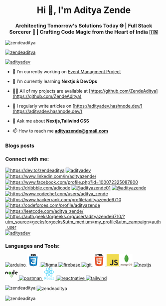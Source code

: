 <h1 align="center">Hi 👋, I'm Aditya Zende</h1>
<h3 align="center">Architecting Tomorrow's Solutions Today 🌐 | Full Stack Sorcerer 🚀 | Crafting Code Magic from the Heart of India 🇮🇳</h3>

<p align="left"> <img src="https://komarev.com/ghpvc/?username=zendeaditya&label=Profile%20views&color=0e75b6&style=flat" alt="zendeaditya" /> </p>

<p align="left"> <a href="https://github.com/ryo-ma/github-profile-trophy"><img src="https://github-profile-trophy.vercel.app/?username=zendeaditya" alt="zendeaditya" /></a> </p>

<p align="left"> <a href="https://twitter.com/adityadev" target="blank"><img src="https://img.shields.io/twitter/follow/adityadev?logo=twitter&style=for-the-badge" alt="adityadev" /></a> </p>

- 🔭 I’m currently working on [Event Managment Project](https://github.com/ZendeAditya/Event-management-nextjs14)

- 🌱 I’m currently learning **Nextjs & DevOps**

- 👨‍💻 All of my projects are available at [https://github.com/ZendeAditya](https://github.com/ZendeAditya)

- 📝 I regularly write articles on [https://adityadev.hashnode.dev/](https://adityadev.hashnode.dev/)

- 💬 Ask me about **Nextjs,Tailwind CSS**

- 📫 How to reach me **adityazende@gmail.com**

### Blogs posts
<!-- BLOG-POST-LIST:START -->
<!-- BLOG-POST-LIST:END -->

<h3 align="left">Connect with me:</h3>
<p align="left">
<a href="https://dev.to/https://dev.to/zendeaditya" target="blank"><img align="center" src="https://raw.githubusercontent.com/rahuldkjain/github-profile-readme-generator/master/src/images/icons/Social/devto.svg" alt="https://dev.to/zendeaditya" height="30" width="40" /></a>
<a href="https://twitter.com/adityadev" target="blank"><img align="center" src="https://raw.githubusercontent.com/rahuldkjain/github-profile-readme-generator/master/src/images/icons/Social/twitter.svg" alt="adityadev" height="30" width="40" /></a>
<a href="https://linkedin.com/in/https://www.linkedin.com/in/adityazende/" target="blank"><img align="center" src="https://raw.githubusercontent.com/rahuldkjain/github-profile-readme-generator/master/src/images/icons/Social/linked-in-alt.svg" alt="https://www.linkedin.com/in/adityazende/" height="30" width="40" /></a>
<a href="https://fb.com/https://www.facebook.com/profile.php?id=100072325087800" target="blank"><img align="center" src="https://raw.githubusercontent.com/rahuldkjain/github-profile-readme-generator/master/src/images/icons/Social/facebook.svg" alt="https://www.facebook.com/profile.php?id=100072325087800" height="30" width="40" /></a>
<a href="https://dribbble.com/https://dribbble.com/adicode" target="blank"><img align="center" src="https://raw.githubusercontent.com/rahuldkjain/github-profile-readme-generator/master/src/images/icons/Social/dribbble.svg" alt="https://dribbble.com/adicode" height="30" width="40" /></a>
<a href="https://hashnode.com/@adityazende01" target="blank"><img align="center" src="https://raw.githubusercontent.com/rahuldkjain/github-profile-readme-generator/master/src/images/icons/Social/hashnode.svg" alt="@adityazende01" height="30" width="40" /></a>
<a href="https://medium.com/@adityazende" target="blank"><img align="center" src="https://raw.githubusercontent.com/rahuldkjain/github-profile-readme-generator/master/src/images/icons/Social/medium.svg" alt="@adityazende" height="30" width="40" /></a>
<a href="https://www.codechef.com/users/https://www.codechef.com/users/aditya_zende" target="blank"><img align="center" src="https://cdn.jsdelivr.net/npm/simple-icons@3.1.0/icons/codechef.svg" alt="https://www.codechef.com/users/aditya_zende" height="30" width="40" /></a>
<a href="https://www.hackerrank.com/https://www.hackerrank.com/profile/adityazende6710" target="blank"><img align="center" src="https://raw.githubusercontent.com/rahuldkjain/github-profile-readme-generator/master/src/images/icons/Social/hackerrank.svg" alt="https://www.hackerrank.com/profile/adityazende6710" height="30" width="40" /></a>
<a href="https://codeforces.com/profile/https://codeforces.com/profile/adityazende" target="blank"><img align="center" src="https://raw.githubusercontent.com/rahuldkjain/github-profile-readme-generator/master/src/images/icons/Social/codeforces.svg" alt="https://codeforces.com/profile/adityazende" height="30" width="40" /></a>
<a href="https://www.leetcode.com/https://leetcode.com/aditya_zende/" target="blank"><img align="center" src="https://raw.githubusercontent.com/rahuldkjain/github-profile-readme-generator/master/src/images/icons/Social/leet-code.svg" alt="https://leetcode.com/aditya_zende/" height="30" width="40" /></a>
<a href="https://auth.geeksforgeeks.org/user/https://auth.geeksforgeeks.org/user/adityazende6710/?utm_source=geeksforgeeks&utm_medium=my_profile&utm_campaign=auth_user" target="blank"><img align="center" src="https://raw.githubusercontent.com/rahuldkjain/github-profile-readme-generator/master/src/images/icons/Social/geeks-for-geeks.svg" alt="https://auth.geeksforgeeks.org/user/adityazende6710/?utm_source=geeksforgeeks&utm_medium=my_profile&utm_campaign=auth_user" height="30" width="40" /></a>
<a href="https://discord.gg/adityadev" target="blank"><img align="center" src="https://raw.githubusercontent.com/rahuldkjain/github-profile-readme-generator/master/src/images/icons/Social/discord.svg" alt="adityadev" height="30" width="40" /></a>
</p>

<h3 align="left">Languages and Tools:</h3>
<p align="left"> <a href="https://www.arduino.cc/" target="_blank" rel="noreferrer"> <img src="https://cdn.worldvectorlogo.com/logos/arduino-1.svg" alt="arduino" width="40" height="40"/> </a> <a href="https://www.w3schools.com/css/" target="_blank" rel="noreferrer"> <img src="https://raw.githubusercontent.com/devicons/devicon/master/icons/css3/css3-original-wordmark.svg" alt="css3" width="40" height="40"/> </a> <a href="https://www.figma.com/" target="_blank" rel="noreferrer"> <img src="https://www.vectorlogo.zone/logos/figma/figma-icon.svg" alt="figma" width="40" height="40"/> </a> <a href="https://firebase.google.com/" target="_blank" rel="noreferrer"> <img src="https://www.vectorlogo.zone/logos/firebase/firebase-icon.svg" alt="firebase" width="40" height="40"/> </a> <a href="https://git-scm.com/" target="_blank" rel="noreferrer"> <img src="https://www.vectorlogo.zone/logos/git-scm/git-scm-icon.svg" alt="git" width="40" height="40"/> </a> <a href="https://www.w3.org/html/" target="_blank" rel="noreferrer"> <img src="https://raw.githubusercontent.com/devicons/devicon/master/icons/html5/html5-original-wordmark.svg" alt="html5" width="40" height="40"/> </a> <a href="https://developer.mozilla.org/en-US/docs/Web/JavaScript" target="_blank" rel="noreferrer"> <img src="https://raw.githubusercontent.com/devicons/devicon/master/icons/javascript/javascript-original.svg" alt="javascript" width="40" height="40"/> </a> <a href="https://www.mongodb.com/" target="_blank" rel="noreferrer"> <img src="https://raw.githubusercontent.com/devicons/devicon/master/icons/mongodb/mongodb-original-wordmark.svg" alt="mongodb" width="40" height="40"/> </a> <a href="https://nextjs.org/" target="_blank" rel="noreferrer"> <img src="https://cdn.worldvectorlogo.com/logos/nextjs-2.svg" alt="nextjs" width="40" height="40"/> </a> <a href="https://nodejs.org" target="_blank" rel="noreferrer"> <img src="https://raw.githubusercontent.com/devicons/devicon/master/icons/nodejs/nodejs-original-wordmark.svg" alt="nodejs" width="40" height="40"/> </a> <a href="https://postman.com" target="_blank" rel="noreferrer"> <img src="https://www.vectorlogo.zone/logos/getpostman/getpostman-icon.svg" alt="postman" width="40" height="40"/> </a> <a href="https://reactjs.org/" target="_blank" rel="noreferrer"> <img src="https://raw.githubusercontent.com/devicons/devicon/master/icons/react/react-original-wordmark.svg" alt="react" width="40" height="40"/> </a> <a href="https://reactnative.dev/" target="_blank" rel="noreferrer"> <img src="https://reactnative.dev/img/header_logo.svg" alt="reactnative" width="40" height="40"/> </a> <a href="https://tailwindcss.com/" target="_blank" rel="noreferrer"> <img src="https://www.vectorlogo.zone/logos/tailwindcss/tailwindcss-icon.svg" alt="tailwind" width="40" height="40"/> </a> </p>

<p><img align="left" src="https://github-readme-stats.vercel.app/api/top-langs?username=zendeaditya&show_icons=true&locale=en&layout=compact" alt="zendeaditya" /></p>

<p>&nbsp;<img align="center" src="https://github-readme-stats.vercel.app/api?username=zendeaditya&show_icons=true&locale=en" alt="zendeaditya" /></p>

<p><img align="center" src="https://github-readme-streak-stats.herokuapp.com/?user=zendeaditya&" alt="zendeaditya" /></p>
